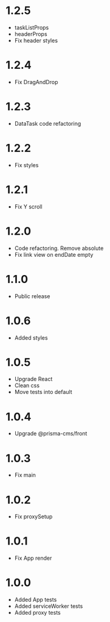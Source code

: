 1.2.5
=================================
- taskListProps
- headerProps
- Fix header styles

1.2.4
=================================
- Fix DragAndDrop

1.2.3
=================================
- DataTask code refactoring

1.2.2
=================================
- Fix styles

1.2.1
=================================
- Fix Y scroll

1.2.0
=================================
- Code refactoring. Remove absolute
- Fix link view on endDate empty

1.1.0
=================================
- Public release

1.0.6
=================================
- Added styles

1.0.5
=================================
- Upgrade React
- Clean css
- Move tests into default

1.0.4
=================================
- Upgrade @prisma-cms/front

1.0.3
=================================
- Fix main

1.0.2
=================================
- Fix proxySetup

1.0.1
=================================
- Fix App render

1.0.0
=================================
- Added App tests
- Added serviceWorker tests
- Added proxy tests

